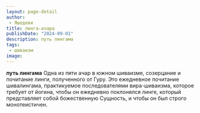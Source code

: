 ```yaml
---
layout: page-detail
author:
 - Яшодеви
title: линга-ачара
publishDate: "2024-09-01"
description: путь лингама
tags:
 - шиваизм
image: 
---
```


__путь лингама__
Одна из пяти ачар в южном шиваизме, созерцание и почитание линги, полученного от Гуру. Это ежедневное почитание шивалингама, практикуемое последователями вира-шиваизма, которое требует от йогина, чтобы он ежедневно поклонялся линге, который представляет собой божественную Сущность, и чтобы он был строго монотеистичен.


